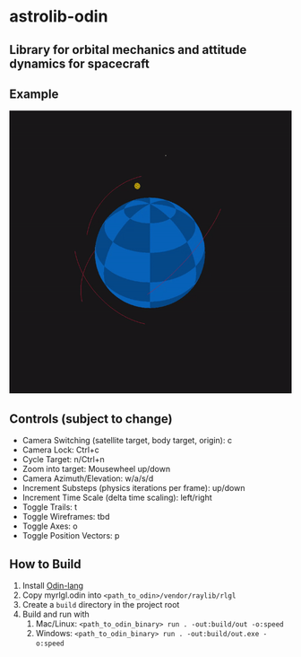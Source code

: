 # astrolib-odin

## Library for orbital mechanics and attitude dynamics for spacecraft

## Example

<img src="assets/example.gif" width="512">

## Controls (subject to change)

- Camera Switching (satellite target, body target, origin): c
- Camera Lock: Ctrl+c
- Cycle Target: n/Ctrl+n
- Zoom into target: Mousewheel up/down
- Camera Azimuth/Elevation: w/a/s/d
- Increment Substeps (physics iterations per frame): up/down
- Increment Time Scale (delta time scaling): left/right
- Toggle Trails: t
- Toggle Wireframes: tbd
- Toggle Axes: o
- Toggle Position Vectors: p

## How to Build

1. Install [Odin-lang](https://odin-lang.org/docs/install/)
2. Copy myrlgl.odin into `<path_to_odin>/vendor/raylib/rlgl`
3. Create a `build` directory in the project root
4. Build and run with
   1. Mac/Linux: `<path_to_odin_binary> run . -out:build/out -o:speed`
   2. Windows: `<path_to_odin_binary> run . -out:build/out.exe -o:speed`
